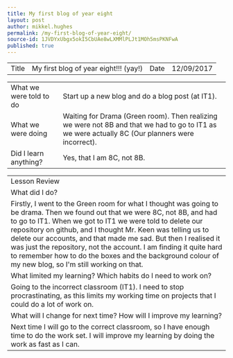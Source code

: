 ```yaml
---
title: My first blog of year eight
layout: post
author: mikkel.hughes
permalink: /my-first-blog-of-year-eight/
source-id: 1JVDYxUbgx5okI5CbUAe8wLXMMlPLJt1MOh5msPKNFwA
published: true
---
```

<table>
  <tr>
    <td>Title</td>
    <td>My first blog of year eight!!! (yay!)</td>
    <td>    Date</td>
    <td>12/09/2017</td>
  </tr>
</table>


<table>
  <tr>
    <td>What we were told to do</td>
    <td>Start up a new blog and do a blog post (at IT1).</td>
  </tr>
  <tr>
    <td>What we were doing</td>
    <td>Waiting for Drama (Green room). Then realizing we were not 8B and that we had to go to IT1 as we were actually 8C (Our planners were incorrect).</td>
  </tr>
  <tr>
    <td>Did I learn anything? </td>
    <td>Yes, that I am 8C, not 8B.</td>
  </tr>
</table>


<table>
  <tr>
    <td>Lesson Review</td>
  </tr>
  <tr>
    <td>What did I do?</td>
  </tr>
  <tr>
    <td>Firstly, I went to the Green room for what I thought was going to be drama. Then we found out that we were 8C, not 8B, and had to go to IT1. When we got to IT1 we were told to delete our repository on github, and I thought Mr. Keen was telling us to delete our accounts, and that made me sad. But then I realised it was just the repository, not the account. I am finding it quite hard to remember how to do the boxes and the background colour of my new blog, so I'm still working on that.</td>
  </tr>
  <tr>
    <td>What limited my learning? Which habits do I need to work on?</td>
  </tr>
  <tr>
    <td>Going to the incorrect classroom (IT1). I need to stop procrastinating, as this limits my working time on projects that I could do a lot of work on.</td>
  </tr>
  <tr>
    <td>What will I change for next time? How will I improve my learning?</td>
  </tr>
  <tr>
    <td>Next time I will go to the correct classroom, so I have enough time to do the work set. I will improve my learning by doing the work as fast as I can.</td>
  </tr>
</table>


